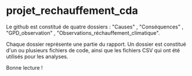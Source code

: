 # projet_rechauffement_cda

Le github est constitué de quatre dossiers : "Causes" , "Conséquences" , "GPD_observation" , "Observations_réchauffement_climatique".

Chaque dossier représente une partie du rapport. 
Un dossier est constitué d'un ou plusieurs fichiers de code, ainsi que les fichiers CSV qui ont été utilisés pour les analyses. 

Bonne lecture !
